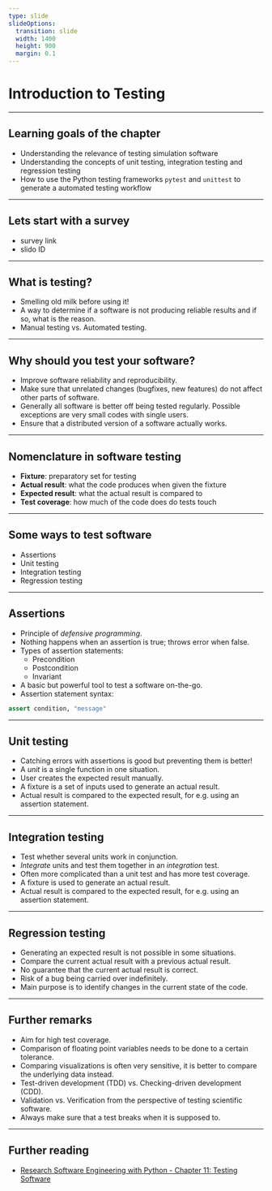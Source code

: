 ```yaml
---
type: slide
slideOptions:
  transition: slide
  width: 1400
  height: 900
  margin: 0.1
---
```


<style>
  .reveal strong {
    font-weight: bold;
    color: orange;
  }
  .reveal p {
    text-align: left;
  }
  .reveal section h1 {
    color: orange;
  }
  .reveal section h2 {
    color: orange;
  }
</style>

# Introduction to Testing

---

## Learning goals of the chapter

- Understanding the relevance of testing simulation software
- Understanding the concepts of unit testing, integration testing and regression testing
- How to use the Python testing frameworks `pytest` and `unittest` to generate a automated testing workflow

---

## Lets start with a survey

- survey link
- slido ID

---

## What is testing?

- Smelling old milk before using it!
- A way to determine if a software is not producing reliable results and if so, what is the reason.
- Manual testing vs. Automated testing.

---

## Why should you test your software?

- Improve software reliability and reproducibility.
- Make sure that unrelated changes (bugfixes, new features) do not affect other parts of software.
- Generally all software is better off being tested regularly. Possible exceptions are very small codes with single users.
- Ensure that a distributed version of a software actually works.

---

## Nomenclature in software testing

- **Fixture**: preparatory set for testing
- **Actual result**: what the code produces when given the fixture
- **Expected result**: what the actual result is compared to
- **Test coverage**: how much of the code does do tests touch

---

## Some ways to test software

- Assertions
- Unit testing
- Integration testing
- Regression testing

---

## Assertions

- Principle of *defensive programming*.
- Nothing happens when an assertion is true; throws error when false.
- Types of assertion statements:
    - Precondition
    - Postcondition
    - Invariant
- A basic but powerful tool to test a software on-the-go.
- Assertion statement syntax:

```python
assert condition, "message"
```

---

## Unit testing

- Catching errors with assertions is good but preventing them is better!
- A *unit* is a single function in one situation.
- User creates the expected result manually.
- A fixture is a set of inputs used to generate an actual result.
- Actual result is compared to the expected result, for e.g. using an assertion statement.

---

## Integration testing

- Test whether several units work in conjunction.
- *Integrate* units and test them together in an *integration* test.
- Often more complicated than a unit test and has more test coverage.
- A fixture is used to generate an actual result.
- Actual result is compared to the expected result, for e.g. using an assertion statement.

---

## Regression testing

- Generating an expected result is not possible in some situations.
- Compare the current actual result with a previous actual result.
- No guarantee that the current actual result is correct.
- Risk of a bug being carried over indefinitely.
- Main purpose is to identify changes in the current state of the code.

---

## Further remarks

- Aim for high test coverage.
- Comparison of floating point variables needs to be done to a certain tolerance.
- Comparing visualizations is often very sensitive, it is better to compare the underlying data instead.
- Test-driven development (TDD) vs. Checking-driven development (CDD).
- Validation vs. Verification from the perspective of testing scientific software.
- Always make sure that a test breaks when it is supposed to.

---

## Further reading

- [Research Software Engineering with Python - Chapter 11: Testing Software](https://merely-useful.tech/py-rse/testing.html)
